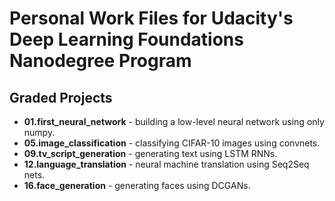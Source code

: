 # Personal Work Files for Udacity's Deep Learning Foundations Nanodegree Program

## Graded Projects
+ **01.first_neural_network** - building a low-level neural network using only numpy.
+ **05.image_classification** - classifying CIFAR-10 images using convnets.
+ **09.tv_script_generation** - generating text using LSTM RNNs.
+ **12.language_translation** - neural machine translation using Seq2Seq nets.
+ **16.face_generation** - generating faces using DCGANs.


